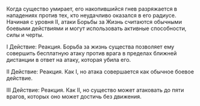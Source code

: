 Когда существо умирает, его накопившийся гнев разряжается в нападениях против тех, кто неудачливо оказался в его радиусе. Начиная с уровня II, атаки Борьбы за Жизнь считаются обычными боевыми действиями и могут использовать активные способности, силы и черты.

I Действие: Реакция. Борьба за жизнь существа позволяет ему совершить бесплатную атаку против врага в пределах ближней дистанции в ответ на атаку, которая убила его.

II Действие: Реакция. Как I, но атака совершается как обычное боевое действие.

III Действие: Реакция. Как II, но существо может атаковать до пяти врагов, которых оно может достичь без движения.